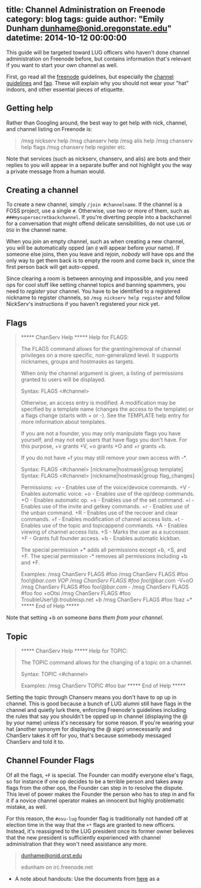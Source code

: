 title: Channel Administration on Freenode  
category: blog
tags: guide
author: "Emily Dunham <dunhame@onid.oregonstate.edu>"
datetime: 2014-10-12 00:00:00
---

This guide will be targeted toward LUG officers who haven't done channel
administration on Freenode before, but contains information that's relevant if
you want to start your own channel as well. 

First, go read all the [freenode][freenode] guidelines, but especially the
[channel guidelines][channel] and [faq][faq]. These will explain why you 
should not wear your "hat" indoors, and other essential pieces of etiquette.

Getting help
------------

Rather than Googling around, the best way to get help with nick, channel, and
channel listing on Freenode is:

> /msg nickserv help
> /msg chanserv help
> /msg alis help
> /msg chanserv help flags
> /msg chanserv help register
> etc.

Note that services (such as nickserv, chanserv, and alis) are bots and their
replies to you will appear in a separate buffer and not highlight you the way
a private message from a human would.

Creating a channel
------------------

To create a new channel, simply `/join #channelname`. If the channel is a FOSS
project, use a single `#`. Otherwise, use two or more of them, such as
`###mysupersecretbackchannel`. If you're diverting people into a backchannel
for a conversation that might offend delicate sensibilities, do not use `LUG`
or `OSU` in the channel name.

When you join an empty channel, such as when creating a new channel, you will 
be automatically opped (an `@` will appear before your name). If someone else
joins, then you leave and rejoin, *nobody* will have ops and the only way to
get them back is to empty the room and come back in, since the first person
back will get auto-opped. 

Since clearing a room is between annoying and impossible, and you need ops for
cool stuff like setting channel topics and banning spammers, you need to
*register* your channel. You have to be identified to a registered nickname to
register channels, so `/msg nickserv help register` and follow NickServ's
instructions if you haven't registered your nick yet.

Flags
-----

> ***** ChanServ Help *****
> Help for FLAGS:
>  
> The FLAGS command allows for the granting/removal of channel
> privileges on a more specific, non-generalized level. It
> supports nicknames, groups and hostmasks as targets.
>  
> When only the channel argument is given, a listing of
> permissions granted to users will be displayed.
>  
> Syntax: FLAGS <#channel>
>  
> Otherwise, an access entry is modified. A modification may be
> specified by a template name (changes the access to the
> template) or a flags change (starts with + or -). See the
> TEMPLATE help entry for more information about templates.
>  
> If you are not a founder, you may only manipulate flags you
> have yourself, and may not edit users that have flags you
> don't have. For this purpose, +v grants +V, +o grants +O
> and +r grants +b.
>  
>  
>  
> If you do not have +f you may still remove your own access
> with -*.
> 
> Syntax: FLAGS <#channel> [nickname|hostmask|group template]
> Syntax: FLAGS <#channel> [nickname|hostmask|group flag_changes]
>  
> Permissions:
>     +v - Enables use of the voice/devoice commands.
>     +V - Enables automatic voice.
>     +o - Enables use of the op/deop commands.
>     +O - Enables automatic op.
>     +s - Enables use of the set command.
>     +i - Enables use of the invite and getkey commands.
>     +r - Enables use of the unban command.
>     +R - Enables use of the recover and clear commands.
>     +f - Enables modification of channel access lists.
>     +t - Enables use of the topic and topicappend commands.
>     +A - Enables viewing of channel access lists.
>     +S - Marks the user as a successor.
>     +F - Grants full founder access.
>     +b - Enables automatic kickban.
> 
> The special permission +* adds all permissions except +b, +S, and +F.
> The special permission -* removes all permissions including +b and +F.
>  
> Examples:
>     /msg ChanServ FLAGS #foo
>     /msg ChanServ FLAGS #foo foo!*@bar.com VOP
>     /msg ChanServ FLAGS #foo foo!*@bar.com -V+oO
>     /msg ChanServ FLAGS #foo foo!*@bar.com -*
>     /msg ChanServ FLAGS #foo foo +oOtsi
>     /msg ChanServ FLAGS #foo TroubleUser!*@*.troubleisp.net +b
>     /msg ChanServ FLAGS #foo !baz +*
> ***** End of Help *****


Note that setting +b on someone *bans them from your channel*. 

Topic
-----

> ***** ChanServ Help *****
> Help for TOPIC:
>  
> The TOPIC command allows for the changing of a topic on a channel.
>  
> Syntax: TOPIC <#channel> <topic>
>  
> Examples:
>     /msg ChanServ TOPIC #foo bar
> ***** End of Help *****

Setting the topic through Chanserv means you don't have to op up in channel. 
This is good because a bunch of LUG alumni still have flags in the channel and
quietly lurk there, enforcing Freenode's guidelines including the rules that
say you shouldn't be opped up in channel (displaying the @ by your name)
unless it's necessary for some reason. If you're wearing your hat (another
synonym for displaying the @ sign) unnecessarily and ChanServ takes it off for
you, that's because somebody messaged ChanServ and told it to.

Channel Founder Flags
---------------------

Of all the flags, `+F` is special. The Founder can modify everyone else's
flags, so for instance if one op decides to be a terrible person and takes
away flags from the other ops, the Founder can step in to resolve the dispute.
This level of power makes the Founder the person who has to step in and fix it
if a novice channel operator makes an innocent but highly problematic mistake,
as well. 

For this reason, the `#osu-lug` founder flag is traditionally not handed off
at election time in the way that the `+*` flags are granted to new officers.
Instead, it's reassigned to the LUG president once its former owner believes
that the new president is sufficiently experienced with channel administration
that they won't need assistance any more.

[freenode]: http://freenode.net/
[channel]: http://freenode.net/channel_guidelines.shtml
[faq]: http://freenode.net/faq.shtml

> dunhame@onid.orst.edu
> 
> edunham on irc.freenode.net

* A note about handouts: Use the documents from [here][handouts] as a

[handouts]: https://github.com/OSULUG/documents

